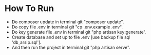 # How To Run
* Do composer update in terminal git "composer update".
* Do copy file .env in terminal git "cp .env.example .env".
* Do key generate file .env in terminal git "php artisan key:generate".
* Create database and set up to file .env [use backup file sql 'db_arsip.sql'].
* And then run the project in terminal git "php artisan serve".
